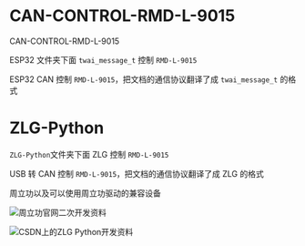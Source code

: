 # CAN-CONTROL-RMD-L-9015

CAN-CONTROL-RMD-L-9015

ESP32 文件夹下面 `twai_message_t` 控制 `RMD-L-9015`

ESP32 CAN 控制 `RMD-L-9015`，把文档的通信协议翻译了成 `twai_message_t` 的格式

# ZLG-Python

`ZLG-Python`文件夹下面 ZLG 控制 `RMD-L-9015`

USB 转 CAN 控制 `RMD-L-9015`，把文档的通信协议翻译了成 ZLG 的格式

周立功以及可以使用周立功驱动的兼容设备

![周立功官网二次开发资料](https://manual.zlg.cn/web/#/152?page_id=5332)

![CSDN上的ZLG Python开发资料](https://blog.csdn.net/weifengdq/article/details/117482461)
